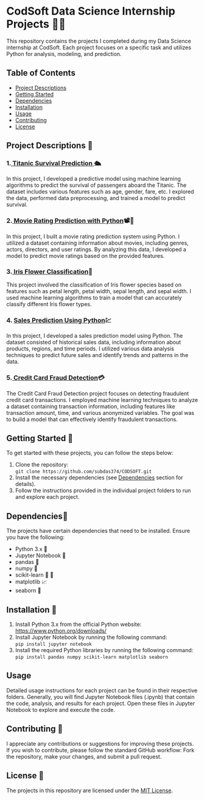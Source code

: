 <h1>CodSoft Data Science Internship Projects &#x1F680;&#x1F525;</h1>

<p>This repository contains the projects I completed during my Data Science internship at CodSoft. Each project focuses on a specific task and utilizes Python for analysis, modeling, and prediction.</p>

<h2>Table of Contents</h2>
<ul>
  <li><a href="#project-descriptions">Project Descriptions</a></li>
  <li><a href="#getting-started">Getting Started</a></li>
  <li><a href="#dependencies">Dependencies</a></li>
  <li><a href="#installation">Installation</a></li>
  <li><a href="#usage">Usage</a></li>
  <li><a href="#contributing">Contributing</a></li>
  <li><a href="#license">License</a></li>
</ul>

<h2 id="project-descriptions">Project Descriptions &#x1F4DD;</h2>

<h3>1.<a href="https://github.com/subdas374/CODSOFT/tree/main/Titanic_Survival_Prediction"> Titanic Survival Prediction </a> &#x1F6F3;</h3>
<p>In this project, I developed a predictive model using machine learning algorithms to predict the survival of passengers aboard the Titanic. The dataset includes various features such as age, gender, fare, etc. I explored the data, performed data preprocessing, and trained a model to predict survival.</p>

<h3>2.<a href="https://github.com/subdas374/CODSOFT/tree/main/Movie%20Rating%20Prediction"> Movie Rating Prediction with Python</a>&#x1F4FD;&#x1F37F;</h3>
<p>In this project, I built a movie rating prediction system using Python. I utilized a dataset containing information about movies, including genres, actors, directors, and user ratings. By analyzing this data, I developed a model to predict movie ratings based on the provided features.</p>

<h3>3.<a href="https://github.com/subdas374/CODSOFT/tree/main/Iris_flower_classification"> Iris Flower Classification</a>&#x1F33A;</h3>
<p>This project involved the classification of Iris flower species based on features such as petal length, petal width, sepal length, and sepal width. I used machine learning algorithms to train a model that can accurately classify different Iris flower types.</p>

<h3>4. <a href="https://github.com/subdas374/CODSOFT/tree/main/Sales_prediction">Sales Prediction Using Python</a>&#x1F4B9;</h3>
<p>In this project, I developed a sales prediction model using Python. The dataset consisted of historical sales data, including information about products, regions, and time periods. I utilized various data analysis techniques to predict future sales and identify trends and patterns in the data.</p>

<h3>5.<a href="https://github.com/subdas374/CODSOFT/tree/main/Credit_card_fraud_detection"> Credit Card Fraud Detection</a>&#x1F4B3;</h3>
<p>The Credit Card Fraud Detection project focuses on detecting fraudulent credit card transactions. I employed machine learning techniques to analyze a dataset containing transaction information, including features like transaction amount, time, and various anonymized variables. The goal was to build a model that can effectively identify fraudulent transactions.</p>

<h2 id="getting-started">Getting Started &#x1F3C1;</h2>
<p>To get started with these projects, you can follow the steps below:</p>

<ol>
  <li>Clone the repository:<br>
  <code>git clone https://github.com/subdas374/CODSOFT.git</code></li>
  
  <li>Install the necessary dependencies (see <a href="#dependencies">Dependencies</a> section for details).</li>
  
  <li>Follow the instructions provided in the individual project folders to run and explore each project.</li>
</ol>

<h2 id="dependencies">Dependencies&#x1F517;</h2>
<p>The projects have certain dependencies that need to be installed. Ensure you have the following:</p>

<ul>
  <li>Python 3.x &#x1F40D;</li>
  <li>Jupyter Notebook &#x1F4D3;</li>
  <li>pandas &#x1F43C;</li>
  <li>numpy &#x1F9EE;</li>
  <li>scikit-learn &#x1F916; &#x1F9E0;</li>
  <li>matplotlib &#x1F4C8;</li>
  <li>seaborn &#x1F30A;</li>
</ul>

<h2 id="installation">Installation &#x1F527;</h2>
<ol>
  <li>Install Python 3.x from the official Python website: <a href="https://www.python.org/downloads/">https://www.python.org/downloads/</a></li>
  
  <li>Install Jupyter Notebook by running the following command:<br>
  <code>pip install jupyter notebook</code></li>
  
  <li>Install the required Python libraries by running the following command:<br>
  <code>pip install pandas numpy scikit-learn matplotlib seaborn</code></li>
</ol>

<h2 id="usage">Usage</h2>
<p>Detailed usage instructions for each project can be found in their respective folders. Generally, you will find Jupyter Notebook files (.ipynb) that contain the code, analysis, and results for each project. Open these files in Jupyter Notebook to explore and execute the code.</p>

<h2 id="contributing">Contributing &#x1F91D;</h2>
<p>I appreciate any contributions or suggestions for improving these projects. If you wish to contribute, please follow the standard GitHub workflow: Fork the repository, make your changes, and submit a pull request.</p>

<h2 id="license">License &#x1F4C4;</h2>
<p>The projects in this repository are licensed under the <a href="LICENSE">MIT License</a>.</p>
